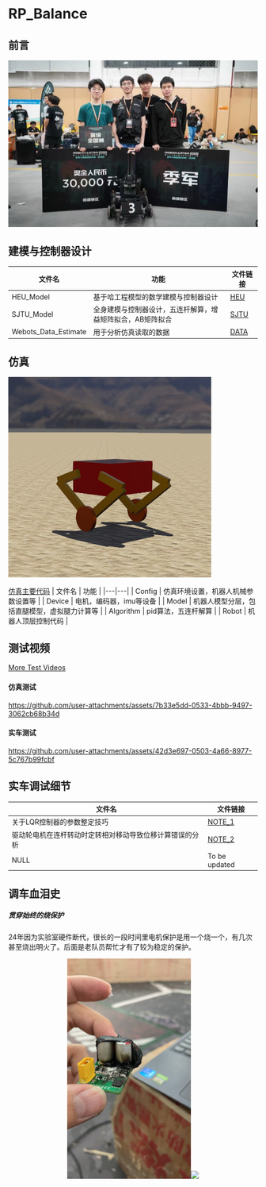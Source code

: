 # RP_Balance

## 前言
<div align=center>
<img src="https://github.com/WilliamGwok/RP_Balance/blob/main/Figures/%E5%A4%87%E8%B5%9B%E8%AE%B0%E5%BD%95/2024_1.jpg" width="710px">
</div>

## 建模与控制器设计

| 文件名 | 功能 | 文件链接 |
|---|---|---|
| HEU_Model | 基于哈工程模型的数学建模与控制器设计 | [HEU](https://github.com/WilliamGwok/RP_Balance/tree/main/MatlabWorks/HEU_Model) |
| SJTU_Model | 全身建模与控制器设计，五连杆解算，增益矩阵拟合，AB矩阵拟合 | [SJTU](https://github.com/WilliamGwok/RP_Balance/tree/main/MatlabWorks/SJTU_Model) |
| Webots_Data_Estimate | 用于分析仿真读取的数据 | [DATA](https://github.com/WilliamGwok/RP_Balance/tree/main/MatlabWorks/Webots_Data_Estimate) |

## 仿真

<img src="https://github.com/WilliamGwok/RP_Balance/blob/main/Figures/Webots/PixPin_2024-10-22_23-50-17.png" width="410px">

[仿真主要代码](https://github.com/WilliamGwok/RP_Balance/tree/main/Webots/LinkLinkGo/controllers/Eva_Test_02)
| 文件名 | 功能 |
|---|---|
| Config | 仿真环境设置，机器人机械参数设置等 |
| Device | 电机，编码器，imu等设备 |
| Model | 机器人模型分层，包括直腿模型，虚拟腿力计算等 |
| Algorithm | pid算法，五连杆解算 |
| Robot | 机器人顶层控制代码 |

## 测试视频
[More Test Videos](https://github.com/WilliamGwok/RP_Balance/tree/main/Test_Video)
#### 仿真测试


https://github.com/user-attachments/assets/7b33e5dd-0533-4bbb-9497-3062cb68b34d

#### 实车测试
https://github.com/user-attachments/assets/42d3e697-0503-4a66-8977-5c767b99fcbf

## 实车调试细节

| 文件名 | 文件链接 |
|---|---|
| 关于LQR控制器的参数整定技巧 | [NOTE_1](https://github.com/WilliamGwok/RP_Balance/blob/main/%E5%AE%9E%E8%BD%A6%E8%B0%83%E8%AF%95%E7%BB%86%E8%8A%82/%E5%85%B3%E4%BA%8ELQR%E6%8E%A7%E5%88%B6%E5%99%A8%E7%9A%84%E5%8F%82%E6%95%B0%E6%95%B4%E5%AE%9A%E6%8A%80%E5%B7%A7.md) |
| 驱动轮电机在连杆转动时定转相对移动导致位移计算错误的分析 | [NOTE_2](https://github.com/WilliamGwok/RP_Balance/blob/main/%E5%AE%9E%E8%BD%A6%E8%B0%83%E8%AF%95%E7%BB%86%E8%8A%82/%E5%85%B3%E4%BA%8E%E9%A9%B1%E5%8A%A8%E8%BD%AE%E7%94%B5%E6%9C%BA%E5%9C%A8%E8%BF%9E%E6%9D%86%E8%BD%AC%E5%8A%A8%E6%97%B6%E5%AE%9A%E8%BD%AC%E7%9B%B8%E5%AF%B9%E7%A7%BB%E5%8A%A8%E5%AF%BC%E8%87%B4%E4%BD%8D%E7%A7%BB%E8%AE%A1%E7%AE%97%E9%94%99%E8%AF%AF%E7%9A%84%E9%97%AE%E9%A2%98.md) |
| NULL | To be updated |

## 调车血泪史

##### 贯穿始终的烧保护
24年因为实验室硬件断代，很长的一段时间里电机保护是用一个烧一个，有几次甚至烧出明火了。后面是老队员帮忙才有了较为稳定的保护。

<center class="half">
     <img src="https://github.com/WilliamGwok/RP_Balance/blob/main/Figures/%E5%A4%87%E8%B5%9B%E8%AE%B0%E5%BD%95/%E5%BE%AE%E4%BF%A1%E5%9B%BE%E7%89%87_20241025215802.jpg" width="250"/><img src="https://github.com/WilliamGwok/RP_Balance/blob/main/Figures/%E5%A4%87%E8%B5%9B%E8%AE%B0%E5%BD%95/%E5%BE%AE%E4%BF%A1%E5%9B%BE%E7%89%87_202410252158021.jpg" width="300"/>
</center>










